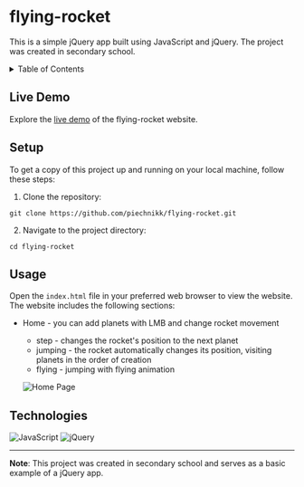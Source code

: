 # flying-rocket

This is a simple jQuery app built using JavaScript and jQuery. The project was created in secondary school.

<details>
  <summary>Table of Contents</summary>
  <ul>
    <li><a href="#live-demo">Live Demo</a></li>
    <li><a href="#getting-started">Getting Started</a></li>
    <li><a href="#usage">Usage</a></li>
    <li><a href="#build-with">Build With</a></li>
  </ul>
</details>

## Live Demo

Explore the [live demo](https://piechnikk.github.io/flying-rocket/) of the flying-rocket website.

## Setup

To get a copy of this project up and running on your local machine, follow these steps:

1. Clone the repository: 
```
git clone https://github.com/piechnikk/flying-rocket.git
```
2. Navigate to the project directory: 
```
cd flying-rocket
```

## Usage

Open the `index.html` file in your preferred web browser to view the website. The website includes the following sections:

- Home - you can add planets with LMB and change rocket movement
  - step - changes the rocket's position to the next planet
  - jumping - the rocket automatically changes its position, visiting planets in the order of creation
  - flying - jumping with flying animation

  ![Home Page](https://github.com/piechnikk/flying-rocket/assets/51060535/b962c164-f2c4-4058-acf1-d3e48d1add40)

## Technologies

<div>
    <img src="https://img.shields.io/badge/JavaScript-323330?style=for-the-badge&logo=javascript&logoColor=F7DF1E" alt="JavaScript"> 
    <img src="https://img.shields.io/badge/jQuery-0769AD?style=for-the-badge&logo=jquery&logoColor=white" alt="jQuery">
</div>

---

**Note**: This project was created in secondary school and serves as a basic example of a jQuery app.

